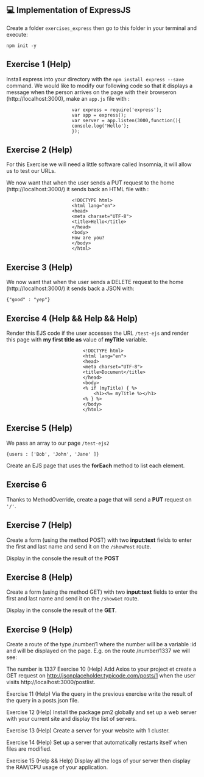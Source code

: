 ## 💻 Implementation of ExpressJS ##  

Create a folder ```exercises_express``` then go to this folder in your terminal and execute:

```npm init -y```


## Exercise 1 (Help) ## 

Install express into your directory with the ```npm install express --save``` command.
We would like to modify our following code so that it displays a message when the person arrives on the page with their browseron (http://localhost:3000), make an ```app.js``` file with :

                            var express = require('express');
                            var app = express();
                            var server = app.listen(3000,function(){
                            console.log('Hello');
                            });


## Exercise 2 (Help) ##  

For this Exercise we will need a little software called Insomnia, it will allow us to test our URLs.

We now want that when the user sends a PUT request to the home (http://localhost:3000/) it sends back an HTML file with :

                            <!DOCTYPE html>
                            <html lang="en">
                            <head>
                            <meta charset="UTF-8">
                            <title>Hello</title>
                            </head>
                            <body>
                            How are you?
                            </body>
                            </html>


## Exercise 3 (Help) ## 

We now want that when the user sends a DELETE request to the home (http://localhost:3000/) it sends back a JSON with:

``` {"good" : "yep"} ```


## Exercise 4 (Help && Help && Help) ##

Render this EJS code if the user accesses the URL ```/test-ejs``` and render this page with **my first title as** value of **myTitle** variable.

                                <!DOCTYPE html>
                                <html lang="en">
                                <head>
                                <meta charset="UTF-8">
                                <title>Document</title>
                                </head>
                                <body>
                                <% if (myTitle) { %>
                                    <h1><%= myTitle %></h1>
                                <% } %>
                                </body>
                                </html>


## Exercise 5 (Help) ## 

We pass an array to our page ```/test-ejs2```

```{users : ['Bob', 'John', 'Jane' ]}```

Create an EJS page that uses the **forEach** method to list each element.


## Exercise 6 ##  

Thanks to MethodOverride, create a page that will send a **PUT** request on ```'/'```.


## Exercise 7 (Help) ##    

Create a form (using the method POST) with two **input:text** fields to enter the first and last name and send it on the ```/showPost``` route.

Display in the console the result of the **POST**


## Exercise 8 (Help) ##  

Create a form (using the method GET) with two **input:text** fields to enter the first and last name and send it on the ```/showGet``` route.

Display in the console the result of the **GET**.


## Exercise 9 (Help) ##

Create a route of the type /number/1 where the number will be a variable :id and will be displayed on the page. E.g. on the route /number/1337 we will see:

The number is 1337
Exercise 10 (Help)
Add Axios to your project et create a GET request on http://jsonplaceholder.typicode.com/posts/1 when the user visits http://localhost:3000/postlist.

Exercise 11 (Help)
Via the query in the previous exercise write the result of the query in a posts.json file.

Exercise 12 (Help)
Install the package pm2 globally and set up a web server with your current site and display the list of servers.

Exercise 13 (Help)
Create a server for your website with 1 cluster.

Exercise 14 (Help)
Set up a server that automatically restarts itself when files are modified.

Exercise 15 (Help && Help)
Display all the logs of your server then display the RAM/CPU usage of your application.